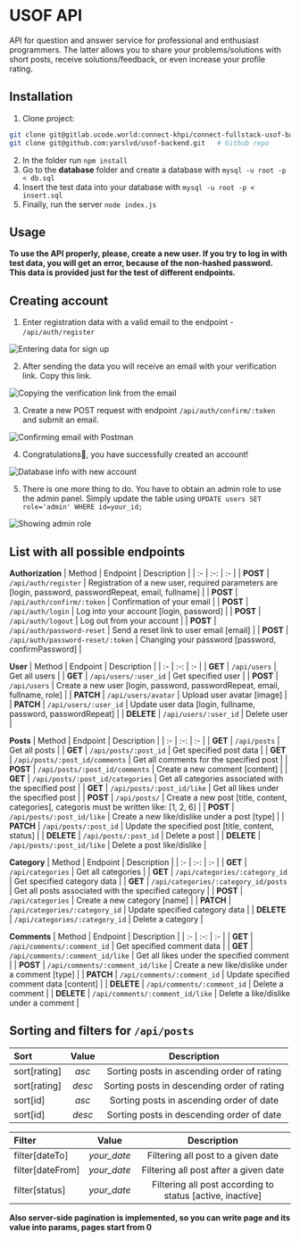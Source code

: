 # USOF API

API for question and answer service for professional and enthusiast programmers. The latter allows you to share your problems/solutions with short posts, receive solutions/feedback, or even increase your profile rating.

## Installation

1. Clone project:
```bash
git clone git@gitlab.ucode.world:connect-khpi/connect-fullstack-usof-backend/ydoroshenk.git   # For campus users
git clone git@github.com:yarslvd/usof-backend.git   # Github repo
```
2. In the folder run `npm install`
3. Go to the **database** folder and create a database with `mysql -u root -p < db.sql`
4. Insert the test data into your database with `mysql -u root -p < insert.sql`
5. Finally, run the server `node index.js`

## Usage
**To use the API properly, please, create a new user. If you try to log in with test data, you will get an error, because of the non-hashed password. This data is provided just for the test of different endpoints.**

## Creating account
1. Enter registration data with a valid email to the endpoint - `/api/auth/register`

![Entering data for sign up](https://i.imgur.com/q35eALw.png)

2. After sending the data you will receive an email with your verification link. Copy this link.

![Copying the verification link from the email](https://i.imgur.com/OdaNDvB.png)

3. Create a new POST request with endpoint `/api/auth/confirm/:token` and submit an email.

![Confirming email with Postman](https://i.imgur.com/MndrhNA.png)

4. Congratulations🥳, you have successfully created an account!

![Database info with new account](https://i.imgur.com/qf0V8e2.png)

5. There is one more thing to do. You have to obtain an admin role to use the admin panel. Simply update the table using `UPDATE users SET role='admin' WHERE id=your_id;`

![Showing admin role](https://i.imgur.com/kdpuu1a.png)

## List with all possible endpoints

**Authorization**
| Method | Endpoint | Description |
| :- | :-: | :- |
| **POST** | `/api/auth/register` | Registration of a new user, required parameters are [login, password, passwordRepeat, email, fullname] |
| **POST** | `/api/auth/confirm/:token` | Confirmation of your email |
| **POST** | `/api/auth/login` | Log into your account [login, password] |
| **POST** | `/api/auth/logout` | Log out from your account |
| **POST** | `/api/auth/password-reset` | Send a reset link to user email [email] |
| **POST** | `/api/auth/password-reset/:token` | Changing your password [password, confirmPassword] |

**User**
| Method | Endpoint | Description |
| :- | :-: | :- |
| **GET** | `/api/users` | Get all users |
| **GET** | `/api/users/:user_id` | Get specified user |
| **POST** | `/api/users` | Create a new user [login, password, passwordRepeat, email, fullname, role] |
| **PATCH** | `/api/users/avatar` | Upload user avatar [image] |
| **PATCH** | `/api/users/:user_id` | Update user data [login, fullname, password, passwordRepeat] |
| **DELETE** | `/api/users/:user_id` | Delete user |

**Posts**
| Method | Endpoint | Description |
| :- | :-: | :- |
| **GET** | `/api/posts` | Get all posts |
| **GET** | `/api/posts/:post_id` | Get specified post data |
| **GET** | `/api/posts/:post_id/comments` | Get all comments for the specified post |
| **POST** | `/api/posts/:post_id/comments` | Create a new comment [content] |
| **GET** | `/api/posts/:post_id/categories` | Get all categories associated with the specified post |
| **GET** | `/api/posts/:post_id/like` | Get all likes under the specified post |
| **POST** | `/api/posts/` | Create a new post [title, content, categories], categoris must be written like: [1, 2, 6] |
| **POST** | `/api/posts/:post_id/like` | Create a new like/dislike under a post [type] |
| **PATCH** | `/api/posts/:post_id` | Update the specified post [title, content, status] |
| **DELETE** | `/api/posts/:post_id` | Delete a post |
| **DELETE** | `/api/posts/:post_id/like` | Delete a post like/dislike |

**Category**
| Method | Endpoint | Description |
| :- | :-: | :- |
| **GET** | `/api/categories` | Get all categories |
| **GET** | `/api/categories/:category_id` | Get specified category data |
| **GET** | `/api/categories/:category_id/posts` | Get all posts associated with the specified category |
| **POST** | `/api/categories` | Create a new category [name] |
| **PATCH** | `/api/categories/:category_id` | Update specified category data |
| **DELETE** | `/api/categories/:category_id` | Delete a category |

**Comments**
| Method | Endpoint | Description |
| :- | :-: | :- |
| **GET** | `/api/comments/:comment_id` | Get specified comment data |
| **GET** | `/api/comments/:comment_id/like` | Get all likes under the specified comment |
| **POST** | `/api/comments/:comment_id/like` | Create a new like/dislike under a comment [type] |
| **PATCH** | `/api/comments/:comment_id` | Update specified comment data [content] |
| **DELETE** | `/api/comments/:comment_id` | Delete a comment |
| **DELETE** | `/api/comments/:comment_id/like` | Delete a like/dislike under a comment |

## Sorting and filters for `/api/posts`

| Sort | Value | Description |
| :- | :-: | :-: |
| sort[rating] | *asc* | Sorting posts in ascending order of rating |
| sort[rating] | *desc* | Sorting posts in descending order of rating |
| sort[id] | *asc* | Sorting posts in ascending order of date |
| sort[id] | *desc* | Sorting posts in descending order of date |

| Filter | Value | Description |
| :- | :-: | :-: |
| filter[dateTo] | *your_date* | Filtering all post to a given date |
| filter[dateFrom] | *your_date* | Filtering all post after a given date |
| filter[status] | *your_date* | Filtering all post according to status [active, inactive] |

**Also server-side pagination is implemented, so you can write page and its value into params, pages start from 0**